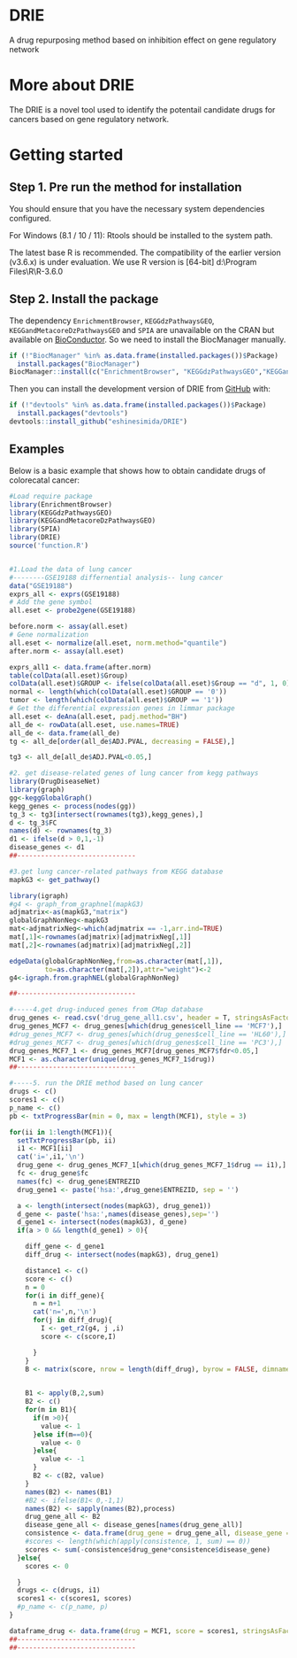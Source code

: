 # DRIE
A drug repurposing method based on inhibition effect on gene regulatory network

# More about DRIE
The DRIE is a novel tool used to identify the potentail candidate drugs for cancers based on gene regulatory network.

# Getting started

## Step 1. Pre run the method for installation

You should ensure that you have the necessary system dependencies configured.

For Windows (8.1 / 10 / 11): Rtools should be installed to the system path.

The latest base R is recommended. The compatibility of the earlier version (v3.6.x) is under evaluation.
We use R version is [64-bit] d:\Program Files\R\R-3.6.0

## Step 2. Install the package
The dependency `EnrichmentBrowser`, `KEGGdzPathwaysGEO`, `KEGGandMetacoreDzPathwaysGEO` and `SPIA` are unavailable on the CRAN but available on [BioConductor](https://www.bioconductor.org/). So we need to install the BiocManager manually. 

``` r
if (!"BiocManager" %in% as.data.frame(installed.packages())$Package)
  install.packages("BiocManager")
BiocManager::install(c("EnrichmentBrowser", "KEGGdzPathwaysGEO","KEGGandMetacoreDzPathwaysGEO","SPIA"))
```

Then you can install the development version of DRIE from [GitHub](https://github.com/) with:

``` r
if (!"devtools" %in% as.data.frame(installed.packages())$Package)
  install.packages("devtools")
devtools::install_github("eshinesimida/DRIE")

```
## Examples

Below is a basic example that shows how to obtain candidate drugs of colorecatal cancer:

``` r
#Load require package
library(EnrichmentBrowser)
library(KEGGdzPathwaysGEO)
library(KEGGandMetacoreDzPathwaysGEO)
library(SPIA)
library(DRIE)
source('function.R')


#1.Load the data of lung cancer
#--------GSE19188 differnential analysis-- lung cancer
data("GSE19188")
exprs_all <- exprs(GSE19188)
# Add the gene symbol
all.eset <- probe2gene(GSE19188)

before.norm <- assay(all.eset)
# Gene normalization
all.eset <- normalize(all.eset, norm.method="quantile")
after.norm <- assay(all.eset)

exprs_all1 <- data.frame(after.norm)
table(colData(all.eset)$Group)
colData(all.eset)$GROUP <- ifelse(colData(all.eset)$Group == "d", 1, 0)
normal <- length(which(colData(all.eset)$GROUP == '0'))
tumor <- length(which(colData(all.eset)$GROUP == '1'))
# Get the differential expression genes in limmar package
all.eset <- deAna(all.eset, padj.method="BH")
all_de <- rowData(all.eset, use.names=TRUE)
all_de <- data.frame(all_de)
tg <- all_de[order(all_de$ADJ.PVAL, decreasing = FALSE),]

tg3 <- all_de[all_de$ADJ.PVAL<0.05,]

#2. get disease-related genes of lung cancer from kegg pathways
library(DrugDiseaseNet)
library(graph)
gg<-keggGlobalGraph()
kegg_genes <- process(nodes(gg))
tg_3 <- tg3[intersect(rownames(tg3),kegg_genes),]
d <- tg_3$FC
names(d) <- rownames(tg_3)
d1 <- ifelse(d > 0,1,-1)
disease_genes <- d1
##------------------------------

#3.get lung cancer-related pathways from KEGG database
mapkG3 <- get_pathway()

library(igraph)
#g4 <- graph_from_graphnel(mapkG3)
adjmatrix<-as(mapkG3,"matrix")
globalGraphNonNeg<-mapkG3
mat<-adjmatrixNeg<-which(adjmatrix == -1,arr.ind=TRUE)
mat[,1]<-rownames(adjmatrix)[adjmatrixNeg[,1]]
mat[,2]<-rownames(adjmatrix)[adjmatrixNeg[,2]]

edgeData(globalGraphNonNeg,from=as.character(mat[,1]),
         to=as.character(mat[,2]),attr="weight")<-2
g4<-igraph.from.graphNEL(globalGraphNonNeg)

##------------------------------

#-----4.get drug-induced genes from CMap database
drug_genes <- read.csv('drug_gene_all1.csv', header = T, stringsAsFactors = F)
drug_genes_MCF7 <- drug_genes[which(drug_genes$cell_line == 'MCF7'),]
#drug_genes_MCF7 <- drug_genes[which(drug_genes$cell_line == 'HL60'),]
#drug_genes_MCF7 <- drug_genes[which(drug_genes$cell_line == 'PC3'),]
drug_genes_MCF7_1 <- drug_genes_MCF7[drug_genes_MCF7$fdr<0.05,]
MCF1 <- as.character(unique(drug_genes_MCF7_1$drug))
##------------------------------

#-----5. run the DRIE method based on lung cancer
drugs <- c()
scores1 <- c()
p_name <- c()
pb <- txtProgressBar(min = 0, max = length(MCF1), style = 3)

for(ii in 1:length(MCF1)){
  setTxtProgressBar(pb, ii)
  i1 <- MCF1[ii]
  cat('i=',i1,'\n')
  drug_gene <- drug_genes_MCF7_1[which(drug_genes_MCF7_1$drug == i1),]
  fc <- drug_gene$fc
  names(fc) <- drug_gene$ENTREZID
  drug_gene1 <- paste('hsa:',drug_gene$ENTREZID, sep = '')

  a <- length(intersect(nodes(mapkG3), drug_gene1))
  d_gene <- paste('hsa:',names(disease_genes),sep='')
  d_gene1 <- intersect(nodes(mapkG3), d_gene)
  if(a > 0 && length(d_gene1) > 0){

    diff_gene <- d_gene1
    diff_drug <- intersect(nodes(mapkG3), drug_gene1)

    distance1 <- c()
    score <- c()
    n = 0
    for(i in diff_gene){
      n = n+1
      cat('n=',n,'\n')
      for(j in diff_drug){
        I <- get_r2(g4, j ,i)
        score <- c(score,I)

      }
    }
    B <- matrix(score, nrow = length(diff_drug), byrow = FALSE, dimnames = list(diff_drug,
                                                                                diff_gene))

    B1 <- apply(B,2,sum)
    B2 <- c()
    for(m in B1){
      if(m >0){
        value <- 1
      }else if(m==0){
        value <- 0
      }else{
        value <- -1
      }
      B2 <- c(B2, value)
    }
    names(B2) <- names(B1)
    #B2 <- ifelse(B1< 0,-1,1)
    names(B2) <- sapply(names(B2),process)
    drug_gene_all <- B2
    disease_gene_all <- disease_genes[names(drug_gene_all)]
    consistence <- data.frame(drug_gene = drug_gene_all, disease_gene = disease_gene_all)
    #scores <- length(which(apply(consistence, 1, sum) == 0))
    scores <- sum(-consistence$drug_gene*consistence$disease_gene)
  }else{
    scores <- 0

  }
  drugs <- c(drugs, i1)
  scores1 <- c(scores1, scores)
  #p_name <- c(p_name, p)
}

dataframe_drug <- data.frame(drug = MCF1, score = scores1, stringsAsFactors = F)
##------------------------------
##------------------------------



